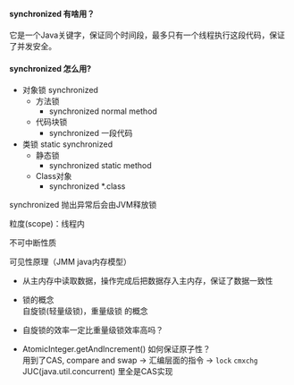 #### synchronized 有啥用？  
它是一个Java关键字，保证同个时间段，最多只有一个线程执行这段代码，保证了并发安全。

#### synchronized 怎么用?
* 对象锁 synchronized
   * 方法锁
      * synchronized normal method
   * 代码块锁
      * synchronized 一段代码
* 类锁 static synchronized
  * 静态锁
      * synchronized static method
  * Class对象
      * synchronized *.class

synchronized 抛出异常后会由JVM释放锁  

粒度(scope)：线程内  

不可中断性质  

可见性原理（JMM java内存模型）
 - 从主内存中读取数据，操作完成后把数据存入主内存，保证了数据一致性


- 锁的概念  
自旋锁(轻量级锁)，重量级锁 的概念

- 自旋锁的效率一定比重量级锁效率高吗？

- AtomicInteger.getAndIncrement() 如何保证原子性？  
用到了CAS, compare and swap -> 汇编层面的指令 ->  ```lock``` ```cmxchg```  
JUC(java.util.concurrent) 里全是CAS实现
